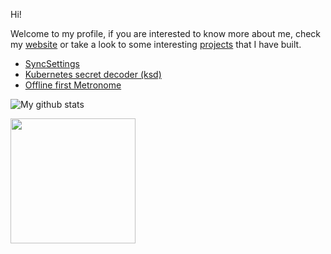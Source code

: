 Hi!

Welcome to my profile, if you are interested to know more about me, check my <a href="https://mfuentesg.dev" target="_blank">website</a> or take a look to some interesting [projects](https://github.com/mfuentesg?tab=repositories) that I have built.

- [SyncSettings](https://github.com/mfuentesg/SyncSettings)
- [Kubernetes secret decoder (ksd)](https://github.com/mfuentesg/ksd)
- [Offline first Metronome](https://github.com/mfuentesg/metronome)

![My github stats](https://github-readme-stats.vercel.app/api?username=mfuentesg&show_icons=true&count_private=true&theme=gruvbox&hide_border=false)

<a href="https://github.com/mfuentesg">
  <img height=200 align="center" src="https://github-readme-stats.vercel.app/api/top-langs?username=mfuentesg&layout=compact&langs_count=8&card_width=320" />
</a>
